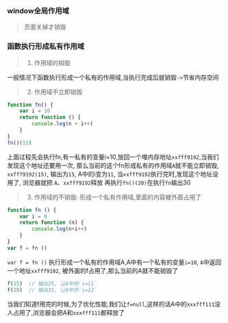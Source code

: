 ### window全局作用域
> 页面关掉才销毁
### 函数执行形成私有作用域
> 1. 作用域的销毁

一般情况下函数执行形成一个私有的作用域,当执行完成后就销毁`->`节省内存空间
> 2. 作用域不立即销毁
```js
function fn() {
    var i = 10
    return function () {
        console.log(n + i++)
    }
}
fn()(15)
```
上面过程先会执行fn,有一私有的变量i=10,放回一个堆内存地址`xxfff9192`,当我们发现这个地址还要用一次, 那么当前的这个fn形成私有的作用域`A`就不能立即销毁, `xxfff9192(15)`, 输出为`15`, A中的i变为`11`, 当`xxfff9192`执行完时,发现这个地址没用了, 浏览器就把
`A`、`xxfff9192`释放
再执行`fn()(20)`在执行`fn`输出30
> 3. 作用域的不销毁: 形成一个私有作用域,里面的内容被外面占用了
```js
function fn () {
    var i = 0
    return function (n) {
        console.log(n+i++)
    }
}
var f = fn ()
```
`var f = fn ()` 执行形成一个私有的作用域A,A中有一个私有的变量`i=10`, `A`中返回一个地址`xxfff9192`, 被外面的f占用了,那么当前的A就不能销毁了
```js
f(15)  // 输出25, 让A中的`i=11`
f(20)  // 输出31, 让A中的`i=12`
```
当我们知道f用完的时候,为了优化性能,我们让`f=null`,这样的话A中的`xxxfff111`没人占用了,浏览器会把A和`xxxfff111`都释放了